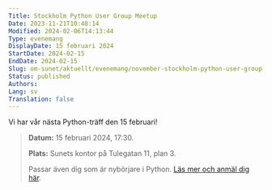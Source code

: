 ```yaml
---
Title: Stockholm Python User Group Meetup
Date: 2023-11-21T10:48:14
Modified: 2024-02-06T14:13:44
Type: evenemang
DisplayDate: 15 februari 2024
StartDate: 2024-02-15
EndDate: 2024-02-15
Slug: om-sunet/aktuellt/evenemang/november-stockholm-python-user-group-meetup
Status: published
Authors: 
Lang: sv
Translation: false
---
```


Vi har vår nästa Python-träff den 15 februari! 

> 
> **Datum:** 15 februari 2024, 17:30.
> 
> 
> **Plats:** Sunets kontor på Tulegatan 11, plan 3. 
> 
> 
> Passar även dig som är nybörjare i Python. [Läs mer och anmäl dig här](https://www.meetup.com/pysthlm/events/299028643). 
> 
> 
> 

